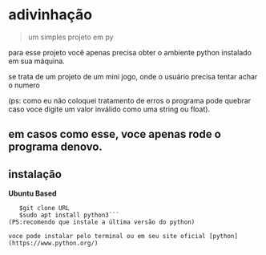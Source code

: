 # adivinhação 


> um simples projeto em py

para esse projeto você apenas precisa obter o ambiente python instalado em sua máquina.

se trata de um projeto de um mini jogo, onde o usuário precisa tentar achar o numero

(ps: como eu não coloquei tratamento de erros o programa pode quebrar caso voce digite um
valor inválido como uma string ou float).

em casos como esse, voce apenas rode o programa denovo.
---

## **instalação**

**Ubuntu Based** 

```$sudo apt install git
   $git clone URL
   $sudo apt install python3``` 
(PS:recomendo que instale a última versão do python)

voce pode instalar pelo terminal ou em seu site oficial [python](https://www.python.org/)